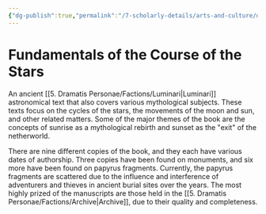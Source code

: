 ```yaml
---
{"dg-publish":true,"permalink":"/7-scholarly-details/arts-and-culture/documents/fundamentals-of-the-course-of-the-stars/","noteIcon":""}
---
```


# Fundamentals of the Course of the Stars

An ancient [[5. Dramatis Personae/Factions/Luminari\|Luminari]] astronomical text that also covers various mythological subjects. These texts focus on the cycles of the stars, the movements of the moon and sun, and other related matters. Some of the major themes of the book are the concepts of sunrise as a mythological rebirth and sunset as the "exit" of the netherworld.

There are nine different copies of the book, and they each have various dates of authorship. Three copies have been found on monuments, and six more have been found on papyrus fragments. Currently, the papyrus fragments are scattered due to the influence and interference of adventurers and thieves in ancient burial sites over the years. The most highly prized of the manuscripts are those held in the [[5. Dramatis Personae/Factions/Archive\|Archive]], due to their quality and completeness. 
